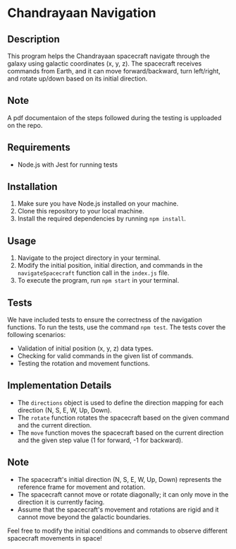 # Chandrayaan Navigation

## Description
This program helps the Chandrayaan spacecraft navigate through the galaxy using galactic coordinates (x, y, z). The spacecraft receives commands from Earth, and it can move forward/backward, turn left/right, and rotate up/down based on its initial direction.

## Note
A pdf documentaion of the steps followed during the testing is upploaded on the repo. 

## Requirements
- Node.js with Jest for running tests

## Installation
1. Make sure you have Node.js installed on your machine.
2. Clone this repository to your local machine.
3. Install the required dependencies by running `npm install`.

## Usage
1. Navigate to the project directory in your terminal.
2. Modify the initial position, initial direction, and commands in the `navigateSpacecraft` function call in the `index.js` file.
3. To execute the program, run `npm start` in your terminal.

## Tests
We have included tests to ensure the correctness of the navigation functions. To run the tests, use the command `npm test`. The tests cover the following scenarios:
- Validation of initial position (x, y, z) data types.
- Checking for valid commands in the given list of commands.
- Testing the rotation and movement functions.

## Implementation Details
- The `directions` object is used to define the direction mapping for each direction (N, S, E, W, Up, Down).
- The `rotate` function rotates the spacecraft based on the given command and the current direction.
- The `move` function moves the spacecraft based on the current direction and the given step value (1 for forward, -1 for backward).

## Note
- The spacecraft's initial direction (N, S, E, W, Up, Down) represents the reference frame for movement and rotation.
- The spacecraft cannot move or rotate diagonally; it can only move in the direction it is currently facing.
- Assume that the spacecraft's movement and rotations are rigid and it cannot move beyond the galactic boundaries.

Feel free to modify the initial conditions and commands to observe different spacecraft movements in space!
